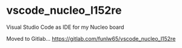 # vscode_nucleo_l152re
Visual Studio Code as IDE for my Nucleo board

Moved to Gitlab... https://gitlab.com/funlw65/vscode_nucleo_l152re
